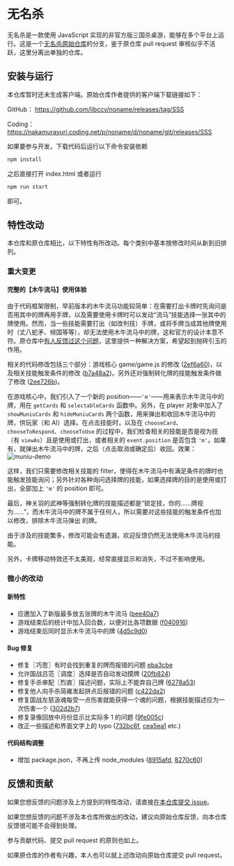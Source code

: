 # 无名杀

无名杀是一款使用 JavaScript 实现的非官方版三国杀桌游，能够在多个平台上运行。这是一个[无名杀原始仓库][origin]的分支，鉴于原仓库 pull request 审核似乎不活跃，这里分离出单独的仓库。

## 安装与运行

本仓库暂时还未生成客户端。原始仓库作者提供的客户端下载链接如下：

GitHub： https://github.com/libccy/noname/releases/tag/SSS

Coding： https://nakamurayuri.coding.net/p/noname/d/noname/git/releases/SSS

如果要参与开发，下载代码后运行以下命令安装依赖
```bash
npm install
```
之后直接打开 index.html 或者运行
```bash
npm run start
```
即可。

## 特性改动

本仓库和原仓库相比，以下特性有所改动。每个类别中基本按修改时间从新到旧排列。

### 重大变更
#### 完整的【木牛流马】使用体验
由于代码框架限制，早前版本的木牛流马功能较简单：在需要打出卡牌时先询问是否用其中的牌再用手牌，以及需要使用卡牌时可以发动“流马”技能选择一张其中的牌使用。然而，当一些技能需要打出（如改判技）手牌，或将手牌当成其他牌使用时（丈八蛇矛、倾国等等），却无法使用木牛流马中的牌，这和官方的设计本意不符。原仓库中[有人反馈过这个问题][mumaissue]，这里提供一种解决方案，希望起到抛砖引玉的作用。

相关的代码修改包括三个部分：游戏核心 game/game.js 的修改 ([2ef6a60][2ef6a60])，以及相关技能触发条件的修改 ([b7a48a2][b7a48a2])。另外还对强制转化牌的技能触发条件做了修改 ([2ee726b][2ee726b])。

在游戏核心中，我们引入了一个新的 position——`'m'`——用来表示木牛流马中的牌，用在 `getCards` 和 `selectableCards` 函数中。另外，在 player 对象中加入了 `showMuniuCards` 和 `hideMuniuCards` 两个函数，用来弹出和收回木牛流马中的牌，供玩家（和 AI）选择。在点击技能时，以及在 `chooseCard`、`chooseToRespond`、`chooseToUse` 的过程中，我们检查相关的技能是否是视为技（有 `viewAs`）且是使用或打出，或者相关的 `event.position` 是否包含 `'m'`。如果有，就弹出木牛流马中的牌，之后（点击取消或确定后）收回。效果：
![muniu-demo](demo/muniu.gif)

这样，我们只需要修改相关技能的 filter，使得在木牛流马中有满足条件的牌时也能触发技能询问；另外针对各种询问选择牌的技能，如果选择牌的目的是使用或打出，全部加上 `'m'` 的 position 即可。

最后，神关羽的武神等强制转化牌的技能描述都是“锁定技，你的……牌视为……”，而木牛流马中的牌不属于任何人，所以需要对这些技能的触发条件也加以修改，排除木牛流马弹出 的牌。

由于涉及的技能繁多，修改可能会有遗漏，欢迎反馈仍然无法使用木牛流马的技能。

另外，卡牌移动特效还不太美观，经常直接显示和消失，不过不影响使用。

### 微小的改动
#### 新特性
* 应邀加入了新版最多放五张牌的木牛流马 ([bee40a7][bee40a7])
* 游戏结束后的统计中加入回合数，以便对比各项数据 ([f040916][f040916])
* 游戏结束后同时显示木牛流马中的牌 ([4d5c9d0][4d5c9d0])

#### Bug 修复
* 修复〖巧思〗有时会找到重复的牌而报错的问题 [eba3cbe][eba3cbe]
* 允许国战吕范〖调度〗选择是否自动发动摸牌 ([20fb824][20fb824])
* 修复手杀审配〖烈直〗描述问题，实际上不能弃自己牌 ([6278a53][6278a53])
* 修复他人向手杀简雍发起拼点后报错的问题 ([c422da2][c422da2])
* 修复国战左慈汲魂每受一点伤害就能获得一个魂的问题，根据技能描述应为一次伤害一个 ([302d2b7][302d2b7])
* 修复录像回放中月份显示比实际多 1 的问题 ([9fe005c][9fe005c])
* 改正一些描述和界面文字上的 typo ([732bc6f][732bc6f], [cea5ea1][cea5ea1] etc.)

#### 代码结构调整
* 增加 package.json，不再上传 node_modules ([8915afd][8915afd], [8270c60][8270c60])

## 反馈和贡献

如果您想反馈的问题涉及上方提到的特性改动，请直接[在本仓库提交 issue][newissue]。

如果您想反馈的问题不涉及本仓库所做出的改动，建议向原始仓库反馈，向本仓库反馈很可能不会得到处理。

参与贡献代码、提交 pull request 的原则也如上。

如果原仓库的作者有兴趣，本人也可以就上述改动向原始仓库提交 pull request。

[bee40a7]: https://github.com/lziad/noname-sgs/commit/bee40a7
[2ee726b]: https://github.com/lziad/noname-sgs/commit/2ee726b
[eba3cbe]: https://github.com/lziad/noname-sgs/commit/eba3cbe
[2ef6a60]: https://github.com/lziad/noname-sgs/commit/2ef6a60
[b7a48a2]: https://github.com/lziad/noname-sgs/commit/b7a48a2
[20fb824]: https://github.com/lziad/noname-sgs/commit/20fb824
[6278a53]: https://github.com/lziad/noname-sgs/commit/6278a53
[f040916]: https://github.com/lziad/noname-sgs/commit/f040916
[c422da2]: https://github.com/lziad/noname-sgs/commit/c422da2
[4d5c9d0]: https://github.com/lziad/noname-sgs/commit/4d5c9d0
[302d2b7]: https://github.com/lziad/noname-sgs/commit/302d2b7
[9fe005c]: https://github.com/lziad/noname-sgs/commit/9fe005c
[8915afd]: https://github.com/lziad/noname-sgs/commit/8915afd
[8270c60]: https://github.com/lziad/noname-sgs/commit/8270c60
[732bc6f]: https://github.com/lziad/noname-sgs/commit/732bc6f
[cea5ea1]: https://github.com/lziad/noname-sgs/commit/cea5ea1
[origin]: https://github.com/libccy/noname
[mumaissue]: https://github.com/libccy/noname/issues/55
[newissue]: https://github.com/lziad/noname-sgs/issues/new